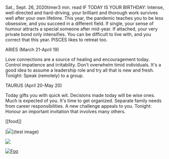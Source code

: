 Sat., Sept. 26, 2020timer3 min. read
IF TODAY IS YOUR BIRTHDAY: Intense, well-directed and hard-driving, your brilliant and thorough work survives well after your own lifetime. This year, the pandemic teaches you to be less obsessive, and you succeed in a different field. If single, your sense of humour attracts a special someone after mid-year. If attached, your very private bond only intensifies. You can be difficult to live with, and you correct that this year. PISCES likes to retreat too.

ARIES (March 21-April 19)

Love connections are a source of healing and encouragement today. Control impatience and irritability. Don't overwhelm timid individuals. It's a good idea to assume a leadership role and try all that is new and fresh. Tonight: Speak (remotely) to a group.

TAURUS (April 20-May 20)

Today gifts you with quick wit. Decisions made today will be wise ones. Much is expected of you. It's time to get organized. Separate family needs from career responsibilities. A new challenge appeals to you. Tonight: Honour an important invitation that involves many others.

[[food]]


[<img src="https://upload.wikimedia.org/wikipedia/commons/thumb/7/77/Portrait%2C_Whitby_Gothic_Weekend%2C_2013.jpg/200px-Portrait%2C_Whitby_Gothic_Weekend%2C_2013.jpg">](test image)


[<img src="http://www.google.com.au/images/nav_logo7.png">](http://google.com.au/)

[![Foo](http://www.google.com.au/images/nav_logo7.png)](http://google.com.au/)
